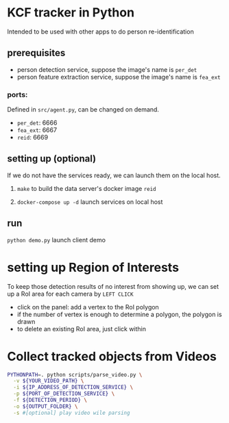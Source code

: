 # KCF tracker in Python
Intended to be used with other apps to do person re-identification

## prerequisites
- person detection service, suppose the image's name is `per_det`
- person feature extraction service, suppose the image's name is `fea_ext`

### ports:
  Defined in `src/agent.py`, can be changed on demand.
  - `per_det`:  6666
  - `fea_ext`:  6667
  - `reid`:     6669

## setting up (optional)
If we do not have the services ready, we can launch them on the local host.

1. `make` to build the data server's docker image `reid`

2. `docker-compose up -d` launch services on local host

## run

`python demo.py` launch client demo

# setting up Region of Interests
To keep those detection results of no interest from showing up, we can set up a RoI area for each camera by `LEFT CLICK`
- click on the panel: add a vertex to the RoI polygon
- if the number of vertex is enough to determine a polygon, the polygon is drawn
- to delete an existing RoI area, just click within

# Collect tracked objects from Videos

```bash
PYTHONPATH=. python scripts/parse_video.py \
  -v ${YOUR_VIDEO_PATH} \
  -i ${IP_ADDRESS_OF_DETECTION_SERVICE} \
  -p ${PORT_OF_DETECTION_SERVICE} \
  -f ${DETECTION_PERIOD} \
  -o ${OUTPUT_FOLDER} \
  -s #[optional] play video wile parsing
```
